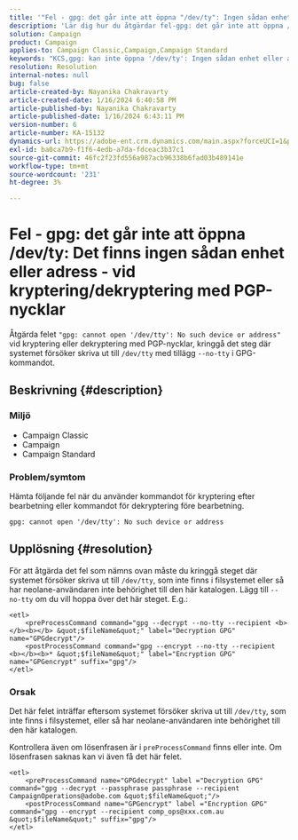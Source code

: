 ```yaml
---
title: '"Fel - gpg: det går inte att öppna "/dev/ty": Ingen sådan enhet eller adress - vid kryptering/dekryptering med PGP-nycklar"'
description: 'Lär dig hur du åtgärdar fel-gpg: det går inte att öppna /dev/ty: Ingen sådan enhet eller adress. Åsidosätt steget där systemet försöker skriva ut till /dev/ty.'
solution: Campaign
product: Campaign
applies-to: Campaign Classic,Campaign,Campaign Standard
keywords: "KCS,gpg: kan inte öppna '/dev/ty': Ingen sådan enhet eller adress, kryptera efterbearbetningskommando, dekryptera förbearbetningskommando"
resolution: Resolution
internal-notes: null
bug: false
article-created-by: Nayanika Chakravarty
article-created-date: 1/16/2024 6:40:58 PM
article-published-by: Nayanika Chakravarty
article-published-date: 1/16/2024 6:43:11 PM
version-number: 6
article-number: KA-15132
dynamics-url: https://adobe-ent.crm.dynamics.com/main.aspx?forceUCI=1&pagetype=entityrecord&etn=knowledgearticle&id=3fdbbbc8-9eb4-ee11-a569-6045bd006a22
exl-id: ba0ca7b9-f1f6-4edb-a7da-fdceac3b37c1
source-git-commit: 46fc2f23fd556a987acb96338b6fad03b489141e
workflow-type: tm+mt
source-wordcount: '231'
ht-degree: 3%

---
```


# Fel - gpg: det går inte att öppna /dev/ty: Det finns ingen sådan enhet eller adress - vid kryptering/dekryptering med PGP-nycklar


Åtgärda felet `"gpg: cannot open '/dev/tty': No such device or address"` vid kryptering eller dekryptering med PGP-nycklar, kringgå det steg där systemet försöker skriva ut till `/dev/tty` med tillägg `--no-tty`  i GPG-kommandot.

## Beskrivning {#description}


### <b>Miljö</b>

- Campaign Classic
- Campaign
- Campaign Standard




### <b>Problem/symtom</b>

Hämta följande fel när du använder kommandot för kryptering efter bearbetning eller kommandot för dekryptering före bearbetning.


```
gpg: cannot open '/dev/tty': No such device or address
```





## Upplösning {#resolution}


För att åtgärda det fel som nämns ovan måste du kringgå steget där systemet försöker skriva ut till `/dev/tty`, som inte finns i filsystemet eller så har neolane-användaren inte behörighet till den här katalogen. Lägg till `--no-tty` om du vill hoppa över det här steget. E.g.:


```
<etl>
    <preProcessCommand command="gpg --decrypt --no-tty --recipient <b></b><b></b> &quot;$fileName&quot;" label="Decryption GPG" name="GPGdecrypt"/>
    <postProcessCommand command="gpg --encrypt --no-tty --recipient <b></b><b>* &quot;$fileName&quot;" label="Encryption GPG" name="GPGencrypt" suffix="gpg"/>
</etl>
```


### Orsak

Det här felet inträffar eftersom systemet försöker skriva ut till `/dev/tty`, som inte finns i filsystemet, eller så har neolane-användaren inte behörighet till den här katalogen.

Kontrollera även om lösenfrasen är i `preProcessCommand` finns eller inte. Om lösenfrasen saknas kan vi även få det här felet.


```
<etl>
    <preProcessCommand name="GPGdecrypt" label ="Decryption GPG" command="gpg --decrypt --passphrase passphrase --recipient CampaignOperations@adobe.com &quot;$fileName&quot;"/>
    <postProcessCommand name="GPGencrypt" label ="Encryption GPG" command="gpg --encrypt --recipient comp_ops@xxx.com.au &quot;$fileName&quot;" suffix="gpg"/>
</etl>
```
